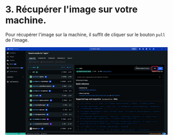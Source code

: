 # 3. Récupérer l'image sur votre machine.

Pour récupérer l'image sur la machine, il suffit de cliquer sur le bouton `pull` de l'image.

![](./assets/dd.png)